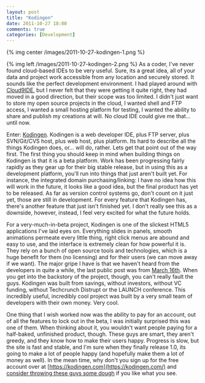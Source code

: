```yaml
---
layout: post
title: "Kodingen"
date: 2011-10-27 18:00
comments: true
categories: [Development]
---
```


{% img center /images/2011-10-27-kodingen-1.png %}

{% img left /images/2011-10-27-kodingen-2.png %} As a coder, I've never found cloud-based IDEs to be very useful. Sure, its a great idea, all of your data and project work accessible from any location and securely stored. It sounds like the perfect development environment. I had played around with [Cloud9IDE](http://c9.io/), but I never felt that they were getting it quite right, they had moved in a good direction, but their scope was too limited. I didn't just want to store my open source projects in the cloud, I wanted shell and FTP access, I wanted a small hosting platform for testing, I wanted the ability to share and publish my creations at will. No cloud IDE could give me that... until now.

Enter: [Kodingen](https://kodingen.com/). Kodingen is a web developer IDE, plus FTP server, plus SVN/Git/CVS host, plus web host, plus platform. Its hard to describe all the things Kodingen does, or... will do, rather. Lets get that point out of the way first. The first thing you should keep in mind when building things on Kodingen is that it is a beta platform. Work has been progressing fairly rapidly as they gear up for their big stable release, but in using this as a development platform, you'll run into things that just aren't built yet. For instance, the integrated domain purchasing/linking: I have no idea how this will work in the future, it looks like a good idea, but the final product has yet to be released. As far as version control systems go, don't count on it just yet, those are still in development. For every feature that Kodingen has, there's another feature that just isn't finished yet. I don't really see this as a downside, however, instead, I feel very excited for what the future holds.

For a very-much-in-beta project, Kodingen is one of the slickest HTML5 applications I've laid eyes on. Everything slides in panels, smooth animations permeate every little thing, right click menus are abound and easy to use, and the interface is extremely clean for how powerful it is. They rely on a bunch of open source tools and technologies, which is a huge benefit for them (no licensing) and for their users (we can move away if we want). The major gripe I have is that we haven't heard from the developers in quite a while, the last public post was from [March 16th](https://kodingen.com/w/2011/03/16/sorry-were-delayed/). When you get into the backstory of the project, though, you can't really fault the guys. Kodingen was built from savings, without investors, without VC funding, without Techcrunch Distrupt or the LAUNCH conference. This incredibly useful, incredibly cool project was built by a very small team of developers with their own money. Very cool.

One thing that I wish worked now was the ability to pay for an account, out of all the features to lock out in the beta, I was initially surprised this was one of them. When thinking about it, you wouldn't want people paying for a half-baked, unfinished product, though. These guys are smart, they aren't greedy, and they know how to make their users happy. Progress is slow, but the site is fast and stable, and I'm sure when they finally release 1.0, its going to make a lot of people happy (and hopefully make them a lot of money as well). In the mean time, why don't you sign up for the free account over at [https://kodingen.com](https://kodingen.com/) and [consider throwing these guys some dough](http://pledgie.com/campaigns/8303) if you like what you see.